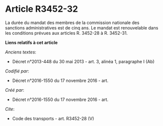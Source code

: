 # Article R3452-32

La durée du mandat des membres de la commission nationale des sanctions administratives est de cinq ans. Le mandat est
renouvelable dans les conditions prévues aux articles R. 3452-28 à R. 3452-31.

**Liens relatifs à cet article**

_Anciens textes_:

  - Décret n°2013-448 du 30 mai 2013 - art. 3, alinéa 1, paragraphe I (Ab)

_Codifié par_:

  - Décret n°2016-1550 du 17 novembre 2016 - art.

_Créé par_:

  - Décret n°2016-1550 du 17 novembre 2016 - art.

_Cite_:

  - Code des transports - art. R3452-28 (V)
